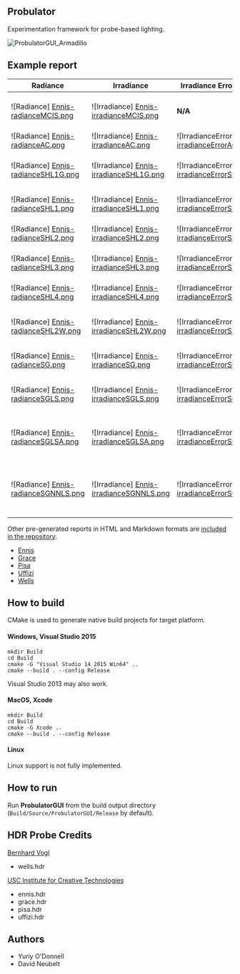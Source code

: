 Probulator
----------

Experimentation framework for probe-based lighting.

![ProbulatorGUI_Armadillo](https://github.com/kayru/Probulator/raw/master/Screenshots/ProbulatorGUI_Armadillo.jpg)

Example report
--------------

| Radiance | Irradiance  | Irradiance Error (sMAPE) | Mode
| --- | ---  | --- | ---
| ![Radiance] [Ennis-radianceMCIS.png]| ![Irradiance] [Ennis-irradianceMCIS.png] | **N/A** | Monte Carlo <br>[Importance Sampling]<br>**Reference**
| ![Radiance] [Ennis-radianceAC.png]| ![Irradiance] [Ennis-irradianceAC.png]| ![IrradianceError] [Ennis-irradianceErrorAC.png] | Ambient Cube
| ![Radiance] [Ennis-radianceSHL1G.png]| ![Irradiance] [Ennis-irradianceSHL1G.png]| ![IrradianceError] [Ennis-irradianceErrorSHL1G.png] | Spherical Harmonics L1 <br>[Geomerics]
| ![Radiance] [Ennis-radianceSHL1.png]| ![Irradiance] [Ennis-irradianceSHL1.png]| ![IrradianceError] [Ennis-irradianceErrorSHL1.png] | Spherical Harmonics L1
| ![Radiance] [Ennis-radianceSHL2.png]| ![Irradiance] [Ennis-irradianceSHL2.png]| ![IrradianceError] [Ennis-irradianceErrorSHL2.png] | Spherical Harmonics L2
| ![Radiance] [Ennis-radianceSHL3.png]| ![Irradiance] [Ennis-irradianceSHL3.png]| ![IrradianceError] [Ennis-irradianceErrorSHL3.png] | Spherical Harmonics L3
| ![Radiance] [Ennis-radianceSHL4.png]| ![Irradiance] [Ennis-irradianceSHL4.png]| ![IrradianceError] [Ennis-irradianceErrorSHL4.png] | Spherical Harmonics L4
| ![Radiance] [Ennis-radianceSHL2W.png]| ![Irradiance] [Ennis-irradianceSHL2W.png]| ![IrradianceError] [Ennis-irradianceErrorSHL2W.png] | Spherical Harmonics L2 <br>[Windowed]
| ![Radiance] [Ennis-radianceSG.png]| ![Irradiance] [Ennis-irradianceSG.png]| ![IrradianceError] [Ennis-irradianceErrorSG.png] | Spherical Gaussians <br>[Naive]
| ![Radiance] [Ennis-radianceSGLS.png]| ![Irradiance] [Ennis-irradianceSGLS.png]| ![IrradianceError] [Ennis-irradianceErrorSGLS.png] | Spherical Gaussians <br>[Least Squares]
| ![Radiance] [Ennis-radianceSGLSA.png]| ![Irradiance] [Ennis-irradianceSGLSA.png]| ![IrradianceError] [Ennis-irradianceErrorSGLSA.png] | Spherical Gaussians <br>[Least Squares + Ambient]
| ![Radiance] [Ennis-radianceSGNNLS.png]| ![Irradiance] [Ennis-irradianceSGNNLS.png]| ![IrradianceError] [Ennis-irradianceErrorSGNNLS.png] | Spherical Gaussians <br>[Non-Negative Least Squares]

Other pre-generated reports in HTML and Markdown formats are [included in the repository](https://github.com/kayru/Probulator/tree/master/Reports).

* [Ennis](https://github.com/kayru/Probulator/blob/master/Reports/Ennis/report.md)
* [Grace](https://github.com/kayru/Probulator/blob/master/Reports/Grace/report.md)
* [Pisa](https://github.com/kayru/Probulator/blob/master/Reports/Pisa/report.md)
* [Uffizi](https://github.com/kayru/Probulator/blob/master/Reports/Uffizi/report.md)
* [Wells](https://github.com/kayru/Probulator/blob/master/Reports/Wells/report.md)

How to build
------------

CMake is used to generate native build projects for target platform. 

#### Windows, Visual Studio 2015 ####

	mkdir Build
	cd Build
	cmake -G "Visual Studio 14 2015 Win64" ..
	cmake --build . --config Release

Visual Studio 2013 may also work.

#### MacOS, Xcode ####

	mkdir Build
	cd Build
	cmake -G Xcode ..
	cmake --build . --config Release

#### Linux ####

Linux support is not fully implemented.

How to run
----------

Run **ProbulatorGUI** from the build output directory (`Build/Source/ProbulatorGUI/Release` by default).

HDR Probe Credits
-----------------

[Bernhard Vogl](http://dativ.at/lightprobes)

 - wells.hdr

[USC Institute for Creative Technologies](http://gl.ict.usc.edu/Data/HighResProbes)

 - ennis.hdr
 - grace.hdr
 - pisa.hdr
 - uffizi.hdr
 
Authors
-------

 * Yuriy O'Donnell
 * David Neubelt

[Ennis-radianceMCIS.png]: https://github.com/kayru/Probulator/raw/master/Reports/Ennis/radianceMCIS.png
[Ennis-irradianceMCIS.png]: https://github.com/kayru/Probulator/raw/master/Reports/Ennis/irradianceMCIS.png
[Ennis-radianceAC.png]: https://github.com/kayru/Probulator/raw/master/Reports/Ennis/radianceAC.png
[Ennis-irradianceAC.png]: https://github.com/kayru/Probulator/raw/master/Reports/Ennis/irradianceAC.png
[Ennis-irradianceErrorAC.png]: https://github.com/kayru/Probulator/raw/master/Reports/Ennis/irradianceErrorAC.png
[Ennis-radianceSHL1G.png]: https://github.com/kayru/Probulator/raw/master/Reports/Ennis/radianceSHL1G.png
[Ennis-irradianceSHL1G.png]: https://github.com/kayru/Probulator/raw/master/Reports/Ennis/irradianceSHL1G.png
[Ennis-irradianceErrorSHL1G.png]: https://github.com/kayru/Probulator/raw/master/Reports/Ennis/irradianceErrorSHL1G.png
[Ennis-radianceSHL1.png]: https://github.com/kayru/Probulator/raw/master/Reports/Ennis/radianceSHL1.png
[Ennis-irradianceSHL1.png]: https://github.com/kayru/Probulator/raw/master/Reports/Ennis/irradianceSHL1.png
[Ennis-irradianceErrorSHL1.png]: https://github.com/kayru/Probulator/raw/master/Reports/Ennis/irradianceErrorSHL1.png
[Ennis-radianceSHL2.png]: https://github.com/kayru/Probulator/raw/master/Reports/Ennis/radianceSHL2.png
[Ennis-irradianceSHL2.png]: https://github.com/kayru/Probulator/raw/master/Reports/Ennis/irradianceSHL2.png
[Ennis-irradianceErrorSHL2.png]: https://github.com/kayru/Probulator/raw/master/Reports/Ennis/irradianceErrorSHL2.png
[Ennis-radianceSHL3.png]: https://github.com/kayru/Probulator/raw/master/Reports/Ennis/radianceSHL3.png
[Ennis-irradianceSHL3.png]: https://github.com/kayru/Probulator/raw/master/Reports/Ennis/irradianceSHL3.png
[Ennis-irradianceErrorSHL3.png]: https://github.com/kayru/Probulator/raw/master/Reports/Ennis/irradianceErrorSHL3.png
[Ennis-radianceSHL4.png]: https://github.com/kayru/Probulator/raw/master/Reports/Ennis/radianceSHL4.png
[Ennis-irradianceSHL4.png]: https://github.com/kayru/Probulator/raw/master/Reports/Ennis/irradianceSHL4.png
[Ennis-irradianceErrorSHL4.png]: https://github.com/kayru/Probulator/raw/master/Reports/Ennis/irradianceErrorSHL4.png
[Ennis-radianceSHL2W.png]: https://github.com/kayru/Probulator/raw/master/Reports/Ennis/radianceSHL2W.png
[Ennis-irradianceSHL2W.png]: https://github.com/kayru/Probulator/raw/master/Reports/Ennis/irradianceSHL2W.png
[Ennis-irradianceErrorSHL2W.png]: https://github.com/kayru/Probulator/raw/master/Reports/Ennis/irradianceErrorSHL2W.png
[Ennis-radianceSG.png]: https://github.com/kayru/Probulator/raw/master/Reports/Ennis/radianceSG.png
[Ennis-irradianceSG.png]: https://github.com/kayru/Probulator/raw/master/Reports/Ennis/irradianceSG.png
[Ennis-irradianceErrorSG.png]: https://github.com/kayru/Probulator/raw/master/Reports/Ennis/irradianceErrorSG.png
[Ennis-radianceSGLS.png]: https://github.com/kayru/Probulator/raw/master/Reports/Ennis/radianceSGLS.png
[Ennis-irradianceSGLS.png]: https://github.com/kayru/Probulator/raw/master/Reports/Ennis/irradianceSGLS.png
[Ennis-irradianceErrorSGLS.png]: https://github.com/kayru/Probulator/raw/master/Reports/Ennis/irradianceErrorSGLS.png
[Ennis-radianceSGLSA.png]: https://github.com/kayru/Probulator/raw/master/Reports/Ennis/radianceSGLSA.png
[Ennis-irradianceSGLSA.png]: https://github.com/kayru/Probulator/raw/master/Reports/Ennis/irradianceSGLSA.png
[Ennis-irradianceErrorSGLSA.png]: https://github.com/kayru/Probulator/raw/master/Reports/Ennis/irradianceErrorSGLSA.png
[Ennis-radianceSGNNLS.png]: https://github.com/kayru/Probulator/raw/master/Reports/Ennis/radianceSGNNLS.png
[Ennis-irradianceSGNNLS.png]: https://github.com/kayru/Probulator/raw/master/Reports/Ennis/irradianceSGNNLS.png
[Ennis-irradianceErrorSGNNLS.png]: https://github.com/kayru/Probulator/raw/master/Reports/Ennis/irradianceErrorSGNNLS.png
